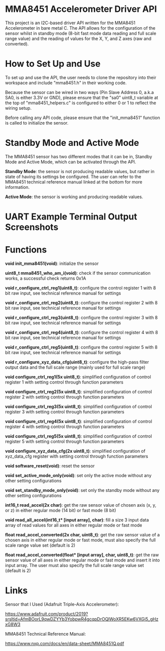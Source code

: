 # MMA8451 Accelerometer Driver API 

This project is an I2C-based driver API written for the MMA8451 Accelerometer in bare metal C. The API allows for the configuration of the sensor whilst in standby mode (8-bit fast mode data reading and full scale range value) and the reading of values for the X, Y, and Z axes (raw and converted).

# How to Set Up and Use

To set up and use the API, the user needs to clone the repository into their workspace and include "mma8451.h" in their working code.

Because the sensor can be wired in two ways (Pin Slave Address 0, a.k.a SA0, is either 3.3V or GND), please ensure that the "sa0" uint8_t variable at the top of "mma8451_helpers.c" is configured to either 0 or 1 to reflect the wiring setup.

Before calling any API code, please ensure that the "init_mma8451" function is called to initialize the sensor. 

# Standby Mode and Active Mode

The MMA8451 sensor has two different modes that it can be in, Standby Mode and Active Mode, which can be activated through the API. 

**Standby Mode**: the sensor is not producing readable values, but rather in state of having its settings be configured. The user can refer to the MMA8451 technical reference manual linked at the bottom for more information.

**Active Mode**: the sensor is working and producing readable values.

# UART Example Terminal Output Screenshots



# Functions

**void init_mma8451(void)**: initialize the sensor

**uint8_t mma8451_who_am_i(void)**: check if the sensor communication works, a successful check returns 0x1A

**void r_configure_ctrl_reg1(uint8_t)**: configure the control register 1 with 8 bit raw input, see technical reference manual for settings

**void r_configure_ctrl_reg2(uint8_t)**: configure the control register 2 with 8 bit raw input, see technical reference manual for settings

**void r_configure_ctrl_reg3(uint8_t)**: configure the control register 3 with 8 bit raw input, see technical reference manual for settings

**void r_configure_ctrl_reg4(uint8_t)**: configure the control register 4 with 8 bit raw input, see technical reference manual for settings

**void r_configure_ctrl_reg5(uint8_t)**: configure the control register 5 with 8 bit raw input, see technical reference manual for settings

**void r_configure_xyz_data_cfg(uint8_t)**: configure the high-pass filter output data and the full scale range (mainly used for full scale range)

**void configure_ctrl_reg1(5x uint8_t)**: simplified configuration of control register 1 with setting control through function parameters

**void configure_ctrl_reg2(5x uint8_t)**: simplified configuration of control register 2 with setting control through function parameters

**void configure_ctrl_reg3(5x uint8_t)**: simplified configuration of control register 3 with setting control through function parameters

**void configure_ctrl_reg4(5x uint8_t)**: simplified configuration of control register 4 with setting control through function parameters

**void configure_ctrl_reg5(5x uint8_t)**: simplified configuration of control register 5 with setting control through function parameters

**void configure_xyz_data_cfg(2x uint8_t)**: simplified configuration of xyz_data_cfg register with setting control through function parameters

**void software_reset(void)**: reset the sensor 

**void set_active_mode_only(void)**: set only the active mode without any other setting configurations

**void set_standby_mode_only(void)**: set only the standby mode without any other setting configurations

**int16_t read_accel(2x char)**: get the raw sensor value of chosen axis (x, y, or z) in either regular mode (14 bit) or fast mode (8 bit)

**void read_all_accel(int16_t\* [input array], char)**: fill a size 3 input data array of read values for all axes in either regular mode or fast mode

**float read_accel_converted(2x char, uint8_t)**: get the raw sensor value of a chosen axis in either regular mode or fast mode, must also specify the full scale range value set (default is 2)

**float read_accel_converted(float\* [input array], char, uint8_t)**: get the raw sensor value of all axes in either regular mode or fast mode and insert it into input array. The user must also specify the full scale range value set (default is 2)

# Links
Sensor that I Used (Adafruit Triple-Axis Accelerometer):

https://www.adafruit.com/product/2019?srsltid=AfmBOorL9qwDZYYb3YobpwR4gcqpDrOQlWoXR5EKw6VXGj5_gHzxG8W3

MMA8451 Technical Reference Manual:

https://www.nxp.com/docs/en/data-sheet/MMA8451Q.pdf

